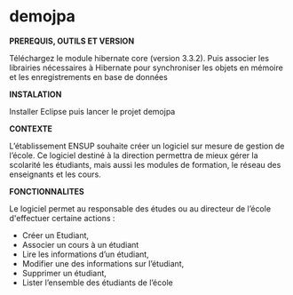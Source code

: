 # demojpa

<strong>PREREQUIS, OUTILS ET VERSION</strong>

Téléchargez le module hibernate core (version 3.3.2). Puis associer les librairies nécessaires à Hibernate pour synchroniser les objets en mémoire et les enregistrements en base de données

<strong>INSTALATION</strong>

Installer Eclipse puis lancer le projet demojpa

<strong>CONTEXTE</strong>

L’établissement ENSUP souhaite créer un logiciel sur mesure de gestion de l’école. Ce logiciel destiné à la direction permettra de mieux gérer la scolarité les étudiants, mais aussi les modules de formation, le réseau des enseignants et les cours. 

<strong>FONCTIONNALITES</strong>

Le logiciel permet au responsable des études ou au directeur de l’école d'effectuer certaine actions :

- Créer un Etudiant,
- Associer un cours à un étudiant
- Lire les informations d’un étudiant,
- Modifier une des informations sur l’étudiant,
- Supprimer un étudiant,
- Lister l’ensemble des étudiants de l’école

